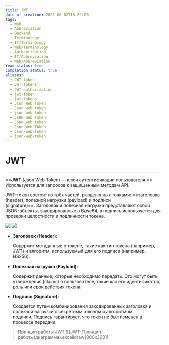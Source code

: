```yaml
---
title: JWT
date of creation: 2025-06-02T18:29:00
tags:
  - Web
  - Abbreviation
  - Backend
  - Terminology
  - IT/Terminology
  - Web/Terminology
  - Authentication
  - IT/Abbreviation
  - Web/Abbreviation
read status: true
completion status: true
aliases:
  - JWT-token
  - JWT-tokens
  - JWT-authorization
  - jwt-token
  - jwt-tokens
  - Json Web Token
  - Json web token
  - json web token
  - JSON Web Token
  - JSON web token
  - Json-Web-Token
  - Json-web-token
  - json-web-token
---
```

# JWT
---

==**JWT** (Json Web Token) — ключ аутентификации пользователя.== Используется для запросов к защищенным методам API.

JWT-токен состоит из трёх частей, разделенных точками: ==заголовка (header), полезной нагрузки (payload) и подписи (signature)==. Заголовок и полезная нагрузка представляют собой JSON-объекты, закодированные в Base64, а подпись используется для проверки целостности и подлинности токена. 

![](https://habrastorage.org/webt/oq/x9/6o/oqx96ozecxiq4qbsrzrk-dw7n5u.png)
![](https://habrastorage.org/r/w1560/getpro/habr/upload_files/3da/dea/593/3dadea593579174c6a05b4395df33e2a.png)

- **Заголовок (Header):** 
    
    Содержит метаданные о токене, такие как тип токена (например, JWT) и алгоритм, используемый для его подписи (например, HS256). 
    
- **Полезная нагрузка (Payload):** 
    
    Содержит данные, которые необходимо передать. Это могут быть утверждения (claims) о пользователе, такие как его идентификатор, роль или срок действия токена. 
    
- **Подпись (Signature):** 
    
    Создается путем комбинирования закодированных заголовка и полезной нагрузки с секретным ключом и алгоритмом подписи. Подпись гарантирует, что токен не был изменен в процессе передачи.


>Принцип работы JWT
>![[JWT-Принцип работы(диаграмма).excalidraw|800x300]]
